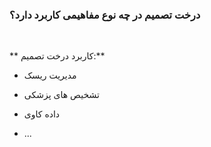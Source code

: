 <div dir=”rtl”>
  
### درخت تصمیم در چه نوع مفاهیمی کاربرد دارد؟

  <br/>

** کاربرد درخت تصمیم:**
 

- مدیریت ریسک
- تشخیص های پزشکی 
- داده کاوی
- ...

  <br/>

</div>

